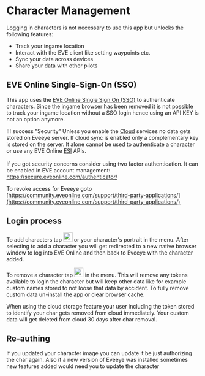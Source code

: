 # Character Management
Logging in characters is not necessary to use this app but unlocks the following features:

 - Track your ingame location
 - Interact with the EVE client like setting waypoints etc.
 - Sync your data across devices
 - Share your data with other pilots
<!-- - Display relayed ingame intel channel data -->

## EVE Online Single-Sign-On (SSO) 
This app uses the [EVE Online Single Sign On (SSO)](https://support.eveonline.com/hc/en-us/articles/205381192-Single-Sign-On-SSO-) to authenticate characters. Since the ingame browser has been removed it is not possible to track your ingame location without a SSO login hence using an API KEY is not an option anymore.

!!! success "Security"
    Unless you enable the [Cloud](https://eveeye.readthedocs.io/en/latest/sharing/cloud/) services no data gets stored on Eveeye server. If cloud sync is enabled only a complementary key is stored on the server. It alone cannot be used to authenticate a character or use any EVE Online [ESI](https://esi.evetech.net/) APIs.<br><br>If you got security concerns consider using two factor authentication. It can be enabled in EVE account management: <a href="https://secure.eveonline.com/authenticator/" target="_blank" style="text-decoration: none;">https://secure.eveonline.com/authenticator/</a>

To revoke access for Eveeye goto [https://community.eveonline.com/support/third-party-applications/](https://community.eveonline.com/support/third-party-applications/)

## Login process
To add characters tap <img src="https://raw.githubusercontent.com/Risingson/eedocs/master/docs/images/User-100_26_100_off.png" width="24" height="24" > or your character's portrait in the menu. After selecting to add a character you will get redirected to a new native browser window to log into EVE Online and then back to Eveeye with the character added. 

To remove a character tap <img src="https://raw.githubusercontent.com/Risingson/eedocs/master/docs/images/Minus-100_b.png" width="24" height="24" > in the menu. This will remove any tokens available to login the character but will keep other data like for example custom names stored to not loose that data by accident. To fully remove custom data un-install the app or clear browser cache.

When using the cloud storage feature your user including the token stored to identify your char gets removed from cloud immediately. Your custom data will get deleted from cloud 30 days after char removal.

## Re-authing
If you updated your character image you can update it be just authorizing the char again. Also if a new version of Eveeye was installed sometimes new features added would need you to update the character

<!--stackedit_data:
eyJoaXN0b3J5IjpbLTUyMjYxMjcwMiwtODM4NzY3OTE4LDE0Nz
czMTg0NzQsLTM0NjI2NjIwNywtMTUzMTE1NjQ5MCwtNTU3NTAz
NTMxLC04NzQ3NTkzOTksLTE1MjMxODIyNzYsMTA2MzY1MTAxMS
wtMTM5MTAyMTQxNywxODM1NjM0NTYxLC0zODA0OTgwMjAsMTI4
NjkxOTc4NywxMjI2OTk3NzI4LDE2Nzk2NjgwOTNdfQ==
-->